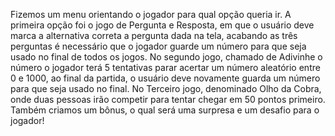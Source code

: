 Fizemos um menu orientando o jogador para qual opção queria ir. A primeira opção foi o jogo de Pergunta e Resposta, em que o usuário deve marca a alternativa correta a pergunta dada na tela, acabando as três perguntas é necessário que o jogador guarde um número para que seja usado no final de todos os jogos. No segundo jogo, chamado de Adivinhe o número o jogador terá 5 tentativas parar acertar um número aleatório entre 0 e 1000, ao final da partida, o usuário deve novamente guarda um número para que seja usado no final. No Terceiro jogo, denominado Olho da Cobra, onde duas pessoas irão competir para tentar chegar em 50 pontos primeiro. Também criamos um bônus, o qual será uma surpresa e um desafio para o jogador!
